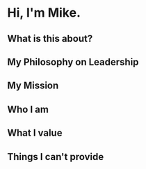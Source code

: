 # Hi, I'm Mike.




## What is this about?



## My Philosophy on Leadership 


## My Mission


## Who I am


## What I value


## Things I can't provide

